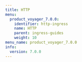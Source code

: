 ```yaml
---
title: HTTP
menu:
  product_voyager_7.0.0:
    identifier: http-ingress
    name: HTTP
    parent: ingress-guides
    weight: 10
menu_name: product_voyager_7.0.0
info:
  version: 7.0.0
---
```


